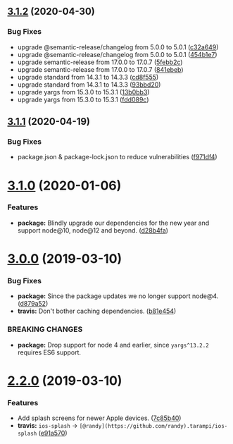 ## [3.1.2](https://github.com/randytarampi/ios-splash/compare/v3.1.1...v3.1.2) (2020-04-30)


### Bug Fixes

* upgrade @semantic-release/changelog from 5.0.0 to 5.0.1 ([c32a649](https://github.com/randytarampi/ios-splash/commit/c32a649338825bfc3ce4413bd262728764664456))
* upgrade @semantic-release/changelog from 5.0.0 to 5.0.1 ([454b1e7](https://github.com/randytarampi/ios-splash/commit/454b1e79e71ec3ce603c655c6f040e11aa159137))
* upgrade semantic-release from 17.0.0 to 17.0.7 ([5febb2c](https://github.com/randytarampi/ios-splash/commit/5febb2c30a11523722e14085e07265a3d18e2599))
* upgrade semantic-release from 17.0.0 to 17.0.7 ([841ebeb](https://github.com/randytarampi/ios-splash/commit/841ebeb808c47d4819194db5a7f72b59af4756d4))
* upgrade standard from 14.3.1 to 14.3.3 ([cd8f555](https://github.com/randytarampi/ios-splash/commit/cd8f5551ba6391ae3fb361a766ae4857516dc9d0))
* upgrade standard from 14.3.1 to 14.3.3 ([93bbd20](https://github.com/randytarampi/ios-splash/commit/93bbd20a9402dc3884f97eed190a263ee0b66028))
* upgrade yargs from 15.3.0 to 15.3.1 ([13b0bb3](https://github.com/randytarampi/ios-splash/commit/13b0bb3970d15307e8c88512afc3009bc09da727))
* upgrade yargs from 15.3.0 to 15.3.1 ([fdd089c](https://github.com/randytarampi/ios-splash/commit/fdd089c9d2eb618e6d1692645a1be8d683347037))

## [3.1.1](https://github.com/randytarampi/ios-splash/compare/v3.1.0...v3.1.1) (2020-04-19)


### Bug Fixes

* package.json & package-lock.json to reduce vulnerabilities ([f971df4](https://github.com/randytarampi/ios-splash/commit/f971df45457cf901958ea0e8139f5e63ca9723cd))

# [3.1.0](https://github.com/randytarampi/ios-splash/compare/v3.0.0...v3.1.0) (2020-01-06)


### Features

* **package:** Blindly upgrade our dependencies for the new year and support node@10, node@12 and beyond. ([d28b4fa](https://github.com/randytarampi/ios-splash/commit/d28b4fa697d8a604b5f697784789ac97214c60d4))

# [3.0.0](https://github.com/randytarampi/ios-splash/compare/v2.2.0...v3.0.0) (2019-03-10)


### Bug Fixes

* **package:** Since the package updates we no longer support node@4. ([d879a52](https://github.com/randytarampi/ios-splash/commit/d879a52))
* **travis:** Don't bother caching dependencies. ([b81e454](https://github.com/randytarampi/ios-splash/commit/b81e454))


### BREAKING CHANGES

* **package:** Drop support for node 4 and earlier, since `yargs^13.2.2` requires ES6 support.

# [2.2.0](https://github.com/randytarampi/ios-splash/compare/v2.1.2...v2.2.0) (2019-03-10)


### Features

* Add splash screens for newer Apple devices. ([7c85b40](https://github.com/randytarampi/ios-splash/commit/7c85b40))
* **travis:** `ios-splash` -> `[@randy](https://github.com/randy).tarampi/ios-splash` ([e91a570](https://github.com/randytarampi/ios-splash/commit/e91a570))
